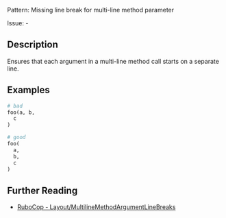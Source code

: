 Pattern: Missing line break for multi-line method parameter

Issue: -

## Description

Ensures that each argument in a multi-line method call starts on a separate line.

## Examples

```ruby
# bad
foo(a, b,
  c
)

# good
foo(
  a,
  b,
  c
)
```

## Further Reading

* [RuboCop - Layout/MultilineMethodArgumentLineBreaks](https://docs.rubocop.org/rubocop/cops_layout.html#layoutmultilinemethodargumentlinebreaks)
